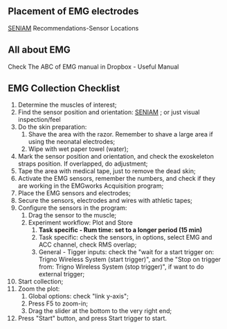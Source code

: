 
## Placement of EMG electrodes
[SENIAM](http://www.seniam.org/) Recommendations-Sensor Locations

## All about EMG
Check The ABC of EMG manual in Dropbox - Useful Manual

## EMG Collection Checklist

1. Determine the muscles of interest;
2. Find the sensor position and orientation: [SENIAM](http://www.seniam.org/) ; or just visual inspection/feel
3. Do the skin preparation:
	1. Shave the area with the razor. Remember to shave a large area if using the neonatal electrodes;
	2. Wipe with wet paper towel (water);
4. Mark the sensor position and orientation, and check the exoskeleton straps position. If overlapped, do adjustment;
5. Tape the area with medical tape, just to remove the dead skin;
6. Activate the EMG sensors, remember the numbers, and check if they are working in the EMGworks Acquisition program;
7. Place the EMG sensors and electrodes;
8. Secure the sensors, electrodes and wires with athletic tapes; 
9. Configure the sensors in the program:
	1. Drag the sensor to the muscle;
	2. Experiment workflow: Plot and Store
		1. **Task specific - Rum time: set to a longer period (15 min)**
		2. Task specific: check the sensors, in options, select EMG and ACC channel, check RMS overlap;
		3. General - Tigger inputs: check the "wait for a start trigger on: Trigno Wireless System (start trigger)", and the "Stop on trigger from: Trigno Wireless System (stop trigger)", if want to do external trigger;
10. Start collection;
11. Zoom the plot: 
	1. Global options: check "link y-axis";
	2. Press F5 to zoom-in;
	3. Drag the slider at the bottom to the very right end;
12. Press "Start" button, and press Start trigger to start. 